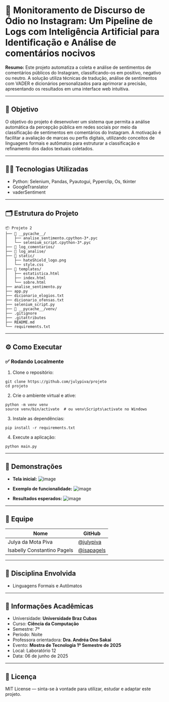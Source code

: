 # 🚀 Monitoramento de Discurso de Ódio no Instagram: Um Pipeline de Logs com Inteligência Artificial para Identificação e Análise de comentários nocivos


**Resumo:** 
Este projeto automatiza a coleta e análise de sentimentos de comentários públicos do Instagram, classificando-os em positivo, negativo ou neutro. A solução utiliza técnicas de tradução, análise de sentimentos com VADER e dicionários personalizados para aprimorar a precisão, apresentando os resultados em uma interface web intuitiva.

---

## 🎯 Objetivo
O objetivo do projeto é desenvolver um sistema que permita a análise automática da percepção pública em redes sociais por meio da classificação de sentimentos em comentários do Instagram. A motivação é facilitar a avaliação de marcas ou perfis digitais, utilizando conceitos de linguagens formais e autômatos para estruturar a classificação e refinamento dos dados textuais coletados.

---

## 👨‍💻 Tecnologias Utilizadas
- Python: Selenium, Pandas, Pyautogui, Pyperclip, Os, tkinter
- GoogleTranslator
- vaderSentiment

---

## 🗂️ Estrutura do Projeto
```
📦 Projeto 2
├── 📁 __pycache__/
│   ├── analise_sentimento.cpython-3*.pyc
│   └── selenium_script.cpython-3*.pyc
├── 📁 log_comentarios/
├── 📁 log_analise/
├── 📁 static/
│   ├── hateShield_logo.png
│   └── style.css
├── 📁 templates/
│   ├── estatistica.html
│   ├── index.html
│   └── sobre.html
├── analise_sentimento.py
├── app.py
├── dicionario_elogios.txt
├── dicionario_ofensas.txt
├── selenium_script.py
├── 📁 __pycache__/venv/  
├── .gitignore
├── .gitattributes
├── README.md
└── requirements.txt
```

---

## ⚙️ Como Executar

### ✅ Rodando Localmente

1. Clone o repositório:

```
git clone https://github.com/julypiva/projeto
cd projeto
```

2. Crie o ambiente virtual e ative:

```
python -m venv venv
source venv/bin/activate  # ou venv\Scripts\activate no Windows
```

3. Instale as dependências:

```
pip install -r requirements.txt
```

4. Execute a aplicação:

```
python main.py
```

---

## 📸 Demonstrações

- **Tela inicial:**
![image](https://github.com/user-attachments/assets/474113d4-c842-485c-b3b3-72c79608473e)

- **Exemplo de funcionalidade:**
![image](https://github.com/user-attachments/assets/501b508f-1c43-4d3a-9bb8-ec92941cbb0d)

- **Resultados esperados:**
![image](https://github.com/user-attachments/assets/84cf208b-e4db-4cb1-a35d-66228124b778)

---

## 👥 Equipe

| Nome | GitHub |
|------|--------|
| Julya da Mota Piva | [@julypiva](https://github.com/julypiva) |
| Isabelly Constantino Pagels | [@isapagels](https://github.com/isapagels) |

---

## 🧠 Disciplina Envolvida

- Linguagens Formais e Autômatos

---

## 🏫 Informações Acadêmicas

- Universidade: **Universidade Braz Cubas**
- Curso: **Ciência da Computação**
- Semestre: 7º
- Período: Noite
- Professora orientadora: **Dra. Andréa Ono Sakai**
- Evento: **Mostra de Tecnologia 1º Semestre de 2025**
- Local: Laboratório 12
- Data: 06 de junho de 2025

---

## 📄 Licença

MIT License — sinta-se à vontade para utilizar, estudar e adaptar este projeto.
